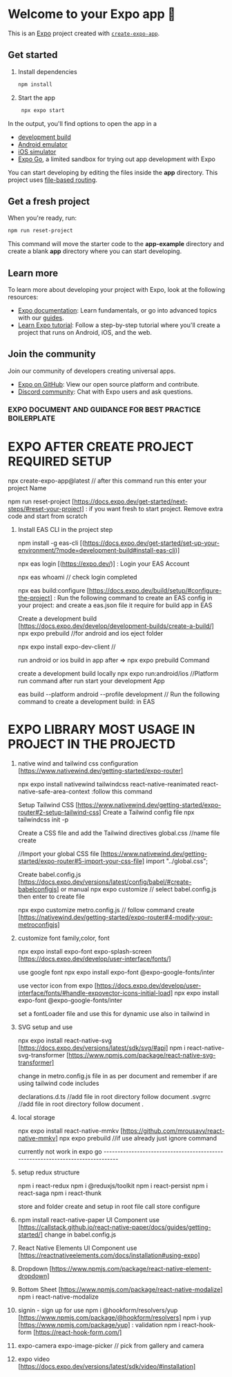 # Welcome to your Expo app 👋

This is an [Expo](https://expo.dev) project created with [`create-expo-app`](https://www.npmjs.com/package/create-expo-app).

## Get started

1. Install dependencies

   ```bash
   npm install
   ```

2. Start the app

   ```bash
    npx expo start
   ```

In the output, you'll find options to open the app in a

- [development build](https://docs.expo.dev/develop/development-builds/introduction/)
- [Android emulator](https://docs.expo.dev/workflow/android-studio-emulator/)
- [iOS simulator](https://docs.expo.dev/workflow/ios-simulator/)
- [Expo Go](https://expo.dev/go), a limited sandbox for trying out app development with Expo

You can start developing by editing the files inside the **app** directory. This project uses [file-based routing](https://docs.expo.dev/router/introduction).

## Get a fresh project

When you're ready, run:

```bash
npm run reset-project
```

This command will move the starter code to the **app-example** directory and create a blank **app** directory where you can start developing.

## Learn more

To learn more about developing your project with Expo, look at the following resources:

- [Expo documentation](https://docs.expo.dev/): Learn fundamentals, or go into advanced topics with our [guides](https://docs.expo.dev/guides).
- [Learn Expo tutorial](https://docs.expo.dev/tutorial/introduction/): Follow a step-by-step tutorial where you'll create a project that runs on Android, iOS, and the web.

## Join the community

Join our community of developers creating universal apps.

- [Expo on GitHub](https://github.com/expo/expo): View our open source platform and contribute.
- [Discord community](https://chat.expo.dev): Chat with Expo users and ask questions.

### EXPO DOCUMENT AND GUIDANCE FOR BEST PRACTICE BOILERPLATE

# EXPO AFTER CREATE PROJECT REQUIRED SETUP

npx create-expo-app@latest // after this command run this enter your project Name

npm run reset-project [https://docs.expo.dev/get-started/next-steps/#reset-your-project] : if you want fresh to start project. Remove extra code and start from scratch

1. Install EAS CLI in the project step

   npm install -g eas-cli [(https://docs.expo.dev/get-started/set-up-your-environment/?mode=development-build#install-eas-cli)]

   npx eas login [(https://expo.dev/)] : Login your EAS Account

   npx eas whoami // check login completed

   npx eas build:configure [https://docs.expo.dev/build/setup/#configure-the-project] : Run the following command to create an EAS config in your project: and create a eas.json file it require for build app in EAS

   Create a development build [https://docs.expo.dev/develop/development-builds/create-a-build/]
   npx expo prebuild //for android and ios eject folder

   npx expo install expo-dev-client //

   run android or ios build in app after => npx expo prebuild Command

   create a development build locally
   npx expo run:android/ios //Platform run command after run start your development App

   eas build --platform android --profile development // Run the following command to create a development build: in EAS

# EXPO LIBRARY MOST USAGE IN PROJECT IN THE PROJECTD

1.  native wind and tailwind css configuration [https://www.nativewind.dev/getting-started/expo-router]

    npx expo install nativewind tailwindcss react-native-reanimated react-native-safe-area-context :follow this command

    Setup Tailwind CSS [https://www.nativewind.dev/getting-started/expo-router#2-setup-tailwind-css]
    Create a Tailwind config file
    npx tailwindcss init -p

    Create a CSS file and add the Tailwind directives
    global.css //name file create

    //Import your global CSS file [https://www.nativewind.dev/getting-started/expo-router#5-import-your-css-file]
    import "../global.css";

    Create babel.config.js [https://docs.expo.dev/versions/latest/config/babel/#create-babelconfigjs] or manual
    npx expo customize // select babel.config.js then enter to create file

    npx expo customize metro.config.js // follow command create [https://nativewind.dev/getting-started/expo-router#4-modify-your-metroconfigjs]

2.  customize font family,color, font

    npx expo install expo-font expo-splash-screen [https://docs.expo.dev/develop/user-interface/fonts/]

    use google font
    npx expo install expo-font @expo-google-fonts/inter

    use vector icon from expo [https://docs.expo.dev/develop/user-interface/fonts/#handle-expovector-icons-initial-load]
    npx expo install expo-font @expo-google-fonts/inter

    set a fontLoader file and use this for dynamic use also in tailwind in

3.  SVG setup and use

    npx expo install react-native-svg [https://docs.expo.dev/versions/latest/sdk/svg/#api]
    npm i react-native-svg-transformer [https://www.npmjs.com/package/react-native-svg-transformer]

    change in metro.config.js file in as per document and remember if are using tailwind code includes

    declarations.d.ts //add file in root directory follow document
    .svgrrc //add file in root directory follow document .

4.  local storage

    npx expo install react-native-mmkv [https://github.com/mrousavy/react-native-mmkv]
    npx expo prebuild //if use already just ignore command

    currently not work in expo go -------------------------------------------------------------------------------

5.  setup redux structure

    npm i react-redux
    npm i @reduxjs/toolkit
    npm i react-persist
    npm i react-saga
    npm i react-thunk

    store and folder create and setup in root file call store configure

6.  npm install react-native-paper UI Component use [https://callstack.github.io/react-native-paper/docs/guides/getting-started/]
    change in babel.config.js

7.  React Native Elements UI Component use [https://reactnativeelements.com/docs/installation#using-expo]

8.  Dropdown [https://www.npmjs.com/package/react-native-element-dropdown]

9.  Bottom Sheet [https://www.npmjs.com/package/react-native-modalize]
    npm i react-native-modalize

10. signin - sign up for use
    npm i @hookform/resolvers/yup [https://www.npmjs.com/package/@hookform/resolvers]
    npm i yup [https://www.npmjs.com/package/yup] : validation
    npm i react-hook-form [https://react-hook-form.com/]

11. expo-camera
    expo-image-picker // pick from gallery and camera

12. expo video [https://docs.expo.dev/versions/latest/sdk/video/#installation]

#
